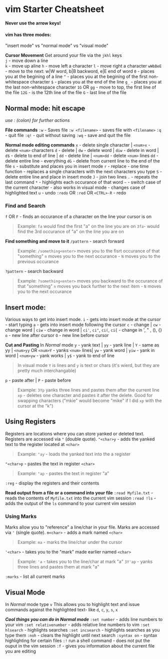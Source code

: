 # vim Starter Cheatsheet
**Never use the arrow keys!**
#### vim has three modes:
"insert mode" vs "normal mode" vs "visual mode"  

**Cursor Movement**
Get around your file via the `jkhl` keys  
`j` - move down a line  
`k` - move up aline
`h` - move left a character
`l` - move right a character
`wWbBeE` - move to the next: w|W word, b|B backword, e|E end of word
`0` - places you at the begining of a line
`^` - places you at the begining of the first non-whitespace character
`$` - places you at the end of the line
`g_` - places you at the last non-whitespace character
`1G` OR `gg` - move to top, the first line of the file
`12G` - is the 12th line of the file
`G` - last line of the file

## Normal mode: hit escape
_use : (colon) for further actions_

**File commands**
`:w`  - Saves file
`:w <filename>` - saves file with `<filename>`
`:q` - quit file
`:q!` - quit without saving
`:wq` - save and quit the file

**Normal mode editing commands**
`x` - delete single character | `<num>x` - delete `<num>` characters
`d` - delete | `dw` - delete word | `diw` - delete in word | `d$` - delete to end of line | `dd` - delete line | `<num>dd` - delete `<num>` lines
`dd` - delete entire line - everything
`dG` - delete from current line to the end of the file
`s` - substitute and places you in insert mode
`r` - replace - one time function - replaces a single characters with the next characters you type
`S` - delete entire line and place in insert mode
`J` - join two lines
`.` - repeats the last command
`*` - highlights each occurance of that word
`~` - switch case of the current character - also works in visual mode - changes case of highlighted text
`u` - undo
`:redo` OR `:red` OR `<CTRL>-R` - redo

### Find and Search

`f` OR `F` - finds an occurance of a character on the line your cursor is on
>    Example: `fa` would find the first "a" on the line you are on
>	`3fa`- would find the 3rd occurance of "a" on the line you are on

**Find something and move to it**
`/pattern` -  search forward
>	Example: `/something<enter>` moves you to the fisrt occurance of that "something"
>   `n` moves you to the next occurance - `N` moves you to the previous occurance

`?pattern` - search backward 
>	Example: `?something<enter>` moves you backward to the occurance of that "something"
>	`n` moves you back further to the next item - `N` moves you to the next occurance

## Insert mode:
Various ways to get into insert mode.
`i` - gets into insert mode at the cursor - start typing
`a` - gets into insert mode following the cursor
`c` - change | `cw` - change word | `ciw` - change in word | `ci'`, `ci"`, `ci(`, `ci{` - change in ', " , (), {}
`o` - new line after cursor
`O` - new line before cursor

**Cut and Pasting**
In _Normal_ mode
`y` - yank text | `yy` - yank line | `Y` - same as yy | `<num>yy` OR `<num>Y` - yanks `<num>` lines| `yw` - yank word | `yiw` - yank in word | `<num>yw` - yank <num> works | `y$` - yank to end of line 
>	In visual mode `Y` is lines and `y` is text or chars (it's wierd, but they are pretty much interchangable)

`p` - paste after | `P` - paste before
>	Example: `3Yp` yanks three lines and pastes them after the current line
>	`xp` - deletes one character and pastes it after the delete. Good for swapping characters 
>	("mkie" would become "mike" if I did `xp` with the cursor at the "k")

## Using Registers
Registers are locations where you can store yanked or deleted text. Registers are accessed via `"` (double quote).
`"<char>y` - adds the yanked text to the register located at `<char>` 
>	Example: `"ay` - loads the yanked text into the a register

`"<char>p` - pastes the text in register `<char>`
>    Example: `"ap` - pastes the text in register "a"

`:reg` - display the registers and their contents

**Read output from a file or a command into your file**
`:read Myfile.txt` - reads the contents of `Myfile.txt` into the current vim session
`:read !ls` - adds the output of the `ls` command to your current vim session

### Using Marks
Marks allow you to "reference" a line/char in your file. Marks are accessed via `'` (single quote).
`m<char>` - adds a mark named `<char>`
>	Example: `ma` - marks the line/char under the cursor

`'<char>` - takes you to the "mark" made earlier named `<char>`
>	Example: `'a` - takes you to the line/char at mark "a"
>	`3Y'ap` - yanks three lines and pastes them at mark "a"

`:marks` - list all current marks

## Visual Mode
In _Normal_ mode type `v`
This allows you to highlight text and issue commands against the highlighted text- like `d`, `c`, `y`, `s`, `x`

***Cool things you can do in _Normal_ mode***
`:set number` - adds line numbers to your vim
`:set relativenumber` - adds relative line numbers to vim
`:set hlsearch` - highlights searches
`:set incsearch` - highlights searches as you type them 
`:noh` - clears the highlight until next search
`:syntax on` - syntax highlighting for certain files
`:!` run a shell command - does not put the ouput in the vim session
`:f` - gives you information about the current file you are editing
